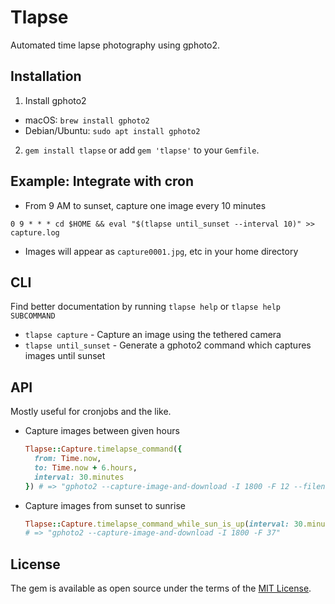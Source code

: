 # Tlapse

Automated time lapse photography using gphoto2.

## Installation

1. Install gphoto2

  * macOS: `brew install gphoto2`
  * Debian/Ubuntu: `sudo apt install gphoto2`

2. `gem install tlapse` or add `gem 'tlapse'` to your `Gemfile`.

## Example: Integrate with cron

* From 9 AM to sunset, capture one image every 10 minutes

```
0 9 * * * cd $HOME && eval "$(tlapse until_sunset --interval 10)" >> capture.log
```
* Images will appear as `capture0001.jpg`, etc in your home directory

## CLI

Find better documentation by running `tlapse help` or `tlapse help SUBCOMMAND`

* `tlapse capture` - Capture an image using the tethered camera
* `tlapse until_sunset` - Generate a gphoto2 command which captures images until sunset

## API

Mostly useful for cronjobs and the like.

* Capture images between given hours
  ```ruby
  Tlapse::Capture.timelapse_command({
    from: Time.now,
    to: Time.now + 6.hours,
    interval: 30.minutes
  }) # => "gphoto2 --capture-image-and-download -I 1800 -F 12 --filename \"%Y-%m-%d_%H-%M-%S.jpg\""
  ```

* Capture images from sunset to sunrise
  ```ruby
  Tlapse::Capture.timelapse_command_while_sun_is_up(interval: 30.minutes)
  # => "gphoto2 --capture-image-and-download -I 1800 -F 37"
  ```

## License

The gem is available as open source under the terms of the [MIT License](http://opensource.org/licenses/MIT).

